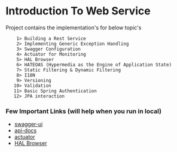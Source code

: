 
# Introduction To Web Service

  Project  contains the implementation's for below topic's
  ```
	  1> Building a Rest Service
	  2> Implementing Generic Exception Handling
	  3> Swagger Configuration
	  4> Actuator for Monitoring 
	  5> HAL Browser
	  6> HATEOAS (Hypermedia as the Engine of Application State)
	  7> Static Filtering & Dynamic Filtering
	  8> I18N
	  9> Versioning
	 10> Validation
	 11> Basic Spring Authentication
	 12> JPA interaction
  ```

### Few Important Links (will help when you run in local)
* [swagger-ui](http://localhost:8080/swagger-ui.html)
* [api-docs](http://localhost:8080/v2/api-docs)
* [actuator](http://localhost:8080/actuator)
* [HAL Browser](http://localhost:8080/)
